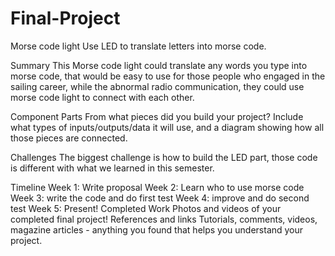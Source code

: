 # Final-Project
Morse code light
Use LED to translate letters into morse code.

Summary
   This Morse code light could translate any words you type into morse code, that would be easy to use for those people who engaged in the    sailing career, while the abnormal radio communication, they could use morse code light to connect with each other.

Component Parts
   From what pieces did you build your project?
   Include what types of inputs/outputs/data it will use, and a diagram showing how all those pieces are connected.

Challenges
   The biggest challenge is how to build the LED part, those code is different with what we learned in this semester.

Timeline
Week 1: Write proposal
Week 2: Learn who to use morse code
Week 3: write the code and do first test
Week 4: improve and do second test
Week 5: Present!
Completed Work
Photos and videos of your completed final project!
References and links
Tutorials, comments, videos, magazine articles - anything you found that helps you understand your project.
